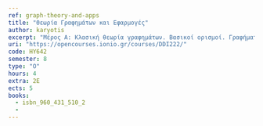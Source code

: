 ```yaml
---
ref: graph-theory-and-apps
title: "Θεωρία Γραφημάτων και Εφαρμογές"
author: karyotis
excerpt: "Μέρος Α: Κλασική θεωρία γραφημάτων. Βασικοί ορισμοί. Γραφήματα. Μονοπάτια & κύκλοι σε γράφους. Δένδρα. Διμερή γραφήματα. Συνεκτικότητα γραφημάτων. Χρωματισμός γραφημάτων. Κάλυψη σε γραφήματα. Τέλειο ταίριασμα σε γραφήματα. Κύκλοι Hamilton και Euler σε γραφήματα. Επίπεδα γραφήματα. Δίκτυα ροών. Μέρος Β: Εφαρμογές. Μετρικές ανάλυσης κοινωνικών δικτύων (συντελεστής συσσωμάτωσης, κεντρικότητες, κλπ.). Τοπολογίες σύνθετων δικτύων: Πλέγματα, Τυχαία γραφήματα, Τυχαίοι γεωμετρικοί, Δίκτυα μικρού-κόσμου, Δίκτυα χωρίς κλίμακα, Αναζήτηση κοινοτήτων. Ανάλυση κοινωνικών δικτύων. Μοντελοποίηση γραφημάτων σε υπολογιστές. Εργαλεία ανάλυσης γραφημάτων. Εργαλεία εύρεσης κοινοτήτων. Προσομοίωση εφαρμογών σε γράφους."
uri: "https://opencourses.ionio.gr/courses/DDI222/"
code: ΗΥ642
semester: 8
type: "Ο"
hours: 4
extra: 2E
ects: 5
books:
  - isbn_960_431_510_2
  - 
---
```

